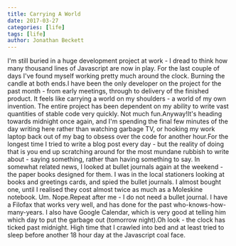 ```yaml
---
title: Carrying A World
date: 2017-03-27
categories: [life]
tags: [life]
author: Jonathan Beckett
---
```


I'm still buried in a huge development project at work - I dread to think how many thousand lines of Javascript are now in play. For the last couple of days I've found myself working pretty much around the clock. Burning the candle at both ends.I have been the only developer on the project for the past month - from early meetings, through to delivery of the finished product. It feels like carrying a world on my shoulders - a world of my own invention. The entire project has been dependent on my ability to write vast quantities of stable code very quickly. Not much fun.Anyway!It's heading towards midnight once again, and I'm spending the final few minutes of the day writing here rather than watching garbage TV, or hooking my work laptop back out of my bag to obsess over the code for another hour.For the longest time I tried to write a blog post every day - but the reality of doing that is you end up scratching around for the most mundane rubbish to write about - saying something, rather than having something to say. In somewhat related news, I looked at bullet journals again at the weekend - the paper books designed for them. I was in the local stationers looking at books and greetings cards, and spied the bullet journals. I almost bought one, until I realised they cost almost twice as much as a Moleskine notebook. Um. Nope.Repeat after me - I do not need a bullet journal. I have a Filofax that works very well, and has done for the past who-knows-how-many-years. I also have Google Calendar, which is very good at telling him which day to put the garbage out (tomorrow night).Oh look - the clock has ticked past midnight. High time that I crawled into bed and at least tried to sleep before another 18 hour day at the Javascript coal face.